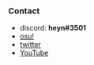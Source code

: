 ### Contact

- discord: **heyn#3501**
- [osu!](https://osu.ppy.sh/users/10494504)
- [twitter](https://twitter.com/heyngra)
- [YouTube](https://www.youtube.com/channel/UCxexy3RHdtaaG9ifkzng8Og)

<!---
why are you looking here
like why 
go get a life nerd
--->
